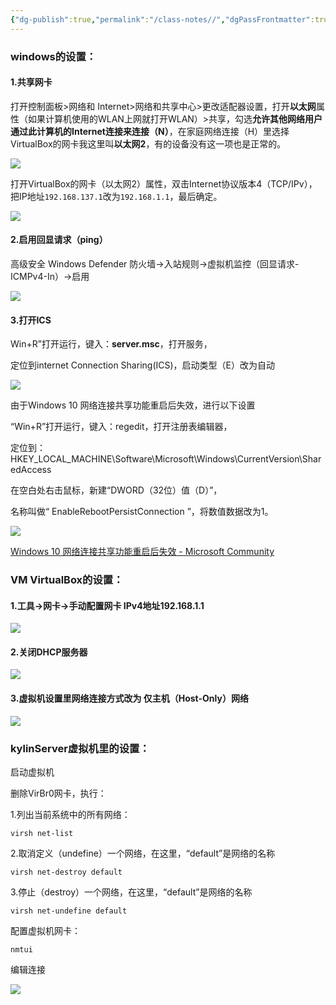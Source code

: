 ```yaml
---
{"dg-publish":true,"permalink":"/class-notes//","dgPassFrontmatter":true,"created":"2023-10-03T22:20:19.480+08:00"}
---
```


### windows的设置：

#### 1.共享网卡

打开控制面板>网络和 Internet>网络和共享中心>更改适配器设置，打开**以太网**属性（如果计算机使用的WLAN上网就打开WLAN）>共享，勾选**允许其他网络用户通过此计算机的Internet连接来连接（N）**，在家庭网络连接（H）里选择VirtualBox的网卡我这里叫**以太网2**，有的设备没有这一项也是正常的。

![](https://suniro.cn/wp-content/uploads/2023/10/%E7%BD%91%E7%BB%9C%E8%AE%BE%E7%BD%AE1-1-1024x581.png)

打开VirtualBox的网卡（以太网2）属性，双击Internet协议版本4（TCP/IPv），把IP地址`192.168.137.1`改为`192.168.1.1`，最后确定。

![](https://suniro.cn/wp-content/uploads/2023/10/%E7%BD%91%E7%BB%9C%E8%AE%BE%E7%BD%AE2-1-1024x546.png)

#### 2.启用回显请求（ping）

高级安全 Windows Defender 防火墙→入站规则→虚拟机监控（回显请求-ICMPv4-In）→启用

![](https://suniro.cn/wp-content/uploads/2023/10/%E7%BD%91%E7%BB%9C%E8%AE%BE%E7%BD%AE3-1024x654.png)

#### 3.打开ICS

Win+R”打开运行，键入：**server.msc**，打开服务，

定位到internet Connection Sharing(ICS)，启动类型（E）改为自动

![](https://suniro.cn/wp-content/uploads/2023/10/%E7%BD%91%E7%BB%9C%E8%AE%BE%E7%BD%AE5-1024x580.png)

由于Windows 10 网络连接共享功能重启后失效，进行以下设置

“Win+R”打开运行，键入：regedit，打开注册表编辑器，

定位到：HKEY_LOCAL_MACHINE\Software\Microsoft\Windows\CurrentVersion\SharedAccess

在空白处右击鼠标，新建“DWORD（32位）值（D）”，

名称叫做“ EnableRebootPersistConnection ”，将数值数据改为1。

![](https://suniro.cn/wp-content/uploads/2023/10/%E7%BD%91%E7%BB%9C%E8%AE%BE%E7%BD%AE4-1024x705.png)

[Windows 10 网络连接共享功能重启后失效 - Microsoft Community](https://answers.microsoft.com/zh-hans/windows/forum/all/windows-10/b7b94ad6-890c-45df-8496-d552c1505098)

### VM VirtualBox的设置：

#### 1.工具→网卡→手动配置网卡 IPv4地址192.168.1.1

![](https://suniro.cn/wp-content/uploads/2023/10/%E7%BD%91%E7%BB%9C%E8%AE%BE%E7%BD%AE6-1024x600.png)

#### 2.关闭DHCP服务器

![](https://suniro.cn/wp-content/uploads/2023/10/%E7%BD%91%E7%BB%9C%E8%AE%BE%E7%BD%AE8-1024x600.png)

#### 3.虚拟机设置里网络连接方式改为 仅主机（Host-Only）网络

![](https://suniro.cn/wp-content/uploads/2023/10/%E7%BD%91%E7%BB%9C%E8%AE%BE%E7%BD%AE7-1024x640.png)

### kylinServer虚拟机里的设置：

启动虚拟机

删除VirBr0网卡，执行：

1.列出当前系统中的所有网络：

```
virsh net-list
```

2.取消定义（undefine）一个网络，在这里，“default”是网络的名称

```
virsh net-destroy default
```

3.停止（destroy）一个网络，在这里，“default”是网络的名称

```shell
virsh net-undefine default
```

配置虚拟机网卡：

```
nmtui
```

编辑连接

![](https://suniro.cn/wp-content/uploads/2023/10/%E7%BD%91%E7%BB%9C%E8%AE%BE%E7%BD%AE9-1024x771.png)